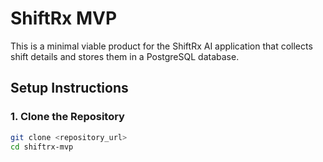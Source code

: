 # ShiftRx MVP

This is a minimal viable product for the ShiftRx AI application that collects shift details and stores them in a PostgreSQL database.

## Setup Instructions

### 1. Clone the Repository

```bash
git clone <repository_url>
cd shiftrx-mvp
```
